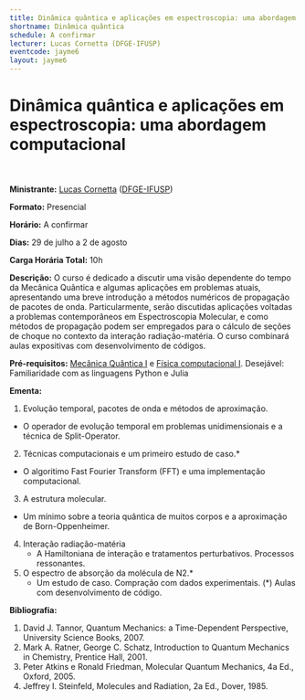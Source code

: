 ```yaml
---
title: Dinâmica quântica e aplicações em espectroscopia: uma abordagem computacional
shortname: Dinâmica quântica
schedule: A confirmar
lecturer: Lucas Cornetta (DFGE-IFUSP)
eventcode: jayme6
layout: jayme6
---
```

# Dinâmica quântica e aplicações em espectroscopia: uma abordagem computacional <br><br>

**Ministrante:** [Lucas Cornetta](http://lattes.cnpq.br/8909403197418807) ([DFGE-IFUSP](https://portal.if.usp.br/ifusp/))

**Formato:** Presencial

**Horário:** A confirmar

**Dias:** 29 de julho a 2 de agosto

**Carga Horária Total:** 10h

**Descrição:** O curso é dedicado a discutir uma visão dependente do tempo da Mecânica Quântica e algumas aplicações em problemas atuais, apresentando uma breve introdução a métodos numéricos de propagação de pacotes de onda. Particularmente, serão discutidas aplicações voltadas a problemas contemporâneos em Espectroscopia Molecular, e como métodos de propagação podem ser empregados para o cálculo de seções de choque no contexto da interação radiação-matéria. O curso combinará aulas expositivas com desenvolvimento de códigos.

**Pré-requisitos:** [Mecânica Quântica I](https://uspdigital.usp.br/jupiterweb/obterDisciplina?sgldis=4302403&verdis=1) e [Física computacional I](https://uspdigital.usp.br/jupiterweb/obterDisciplina?sgldis=4300218&verdis=2). Desejável: Familiaridade com as linguagens Python e Julia

**Ementa:** 

1. Evolução temporal, pacotes de onda e métodos de aproximação.
  - O operador de evolução temporal em problemas unidimensionais e a técnica de Split-Operator.
2. Técnicas computacionais e um primeiro estudo de caso.*
  - O algoritimo Fast Fourier Transform (FFT) e uma implementação computacional.
3. A estrutura molecular.
  - Um mínimo sobre a teoria quântica de muitos corpos e a aproximação de Born-Oppenheimer.
4. Interação radiação-matéria
   - A Hamiltoniana de interação e tratamentos perturbativos. Processos ressonantes.
5. O espectro de absorção da molécula de N2.*
   - Um estudo de caso. Compração com dados experimentais.
(*) Aulas com desenvolvimento de código.

**Bibliografia:**

1. David J. Tannor, Quantum Mechanics: a Time-Dependent Perspective, University Science Books, 2007.
2. Mark A. Ratner, George C. Schatz, Introduction to Quantum Mechanics in Chemistry, Prentice Hall, 2001.
3. Peter Atkins e Ronald Friedman, Molecular Quantum Mechanics, 4a Ed., Oxford, 2005.
4. Jeffrey I. Steinfeld, Molecules and Radiation, 2a Ed., Dover, 1985.
